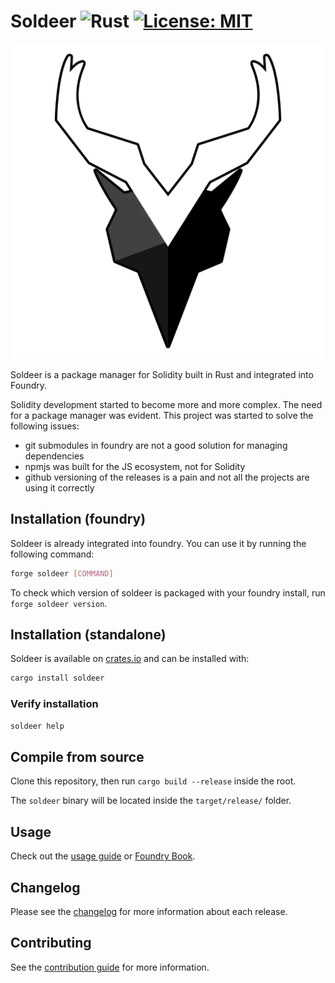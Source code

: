 # Soldeer ![Rust][rust-badge] [![License: MIT][license-badge]][license]

[rust-badge]: https://img.shields.io/badge/Built%20with%20-Rust-e43716.svg
[license]: https://opensource.org/licenses/MIT
[license-badge]: https://img.shields.io/badge/License-MIT-blue.svg

<p align="center">
  <img src="./logo/soldeer_logo_outline_512.png" />
</p>

Soldeer is a package manager for Solidity built in Rust and integrated into Foundry.

Solidity development started to become more and more complex. The need for a package manager was evident.
This project was started to solve the following issues:

- git submodules in foundry are not a good solution for managing dependencies
- npmjs was built for the JS ecosystem, not for Solidity
- github versioning of the releases is a pain and not all the projects are using it correctly

## Installation (foundry)

Soldeer is already integrated into foundry. You can use it by running the following command:

```bash
forge soldeer [COMMAND]
```

To check which version of soldeer is packaged with your foundry install, run `forge soldeer version`.

## Installation (standalone)

Soldeer is available on [crates.io](https://crates.io/crates/soldeer) and can be installed with:

```bash
cargo install soldeer
```

### Verify installation

```bash
soldeer help
```

## Compile from source

Clone this repository, then run `cargo build --release` inside the root.

The `soldeer` binary will be located inside the `target/release/` folder.

## Usage

Check out the [usage guide](./USAGE.md) or [Foundry Book](https://book.getfoundry.sh/projects/soldeer).

## Changelog

Please see the [changelog](./CHANGES.md) for more information about each release.

## Contributing

See the [contribution guide](./CONTRIBUTING.md) for more information.
